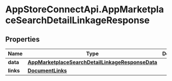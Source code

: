 # AppStoreConnectApi.AppMarketplaceSearchDetailLinkageResponse

## Properties

Name | Type | Description | Notes
------------ | ------------- | ------------- | -------------
**data** | [**AppMarketplaceSearchDetailLinkageResponseData**](AppMarketplaceSearchDetailLinkageResponseData.md) |  | 
**links** | [**DocumentLinks**](DocumentLinks.md) |  | 


